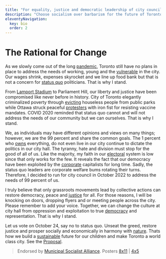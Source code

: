 ```yaml
---
title: "For equality, justice and democratic leadership of city council"
description: "Choose socialism over barbarism for the future of Toronto"
eleventyNavigation:
  key: bio
  order: 2
---
```


# The Rational for Change

As we slowly come out of the long [pandemic](https://www.canada.ca/en/public-health/services/diseases/2019-novel-coronavirus-infection.html), Toronto still have no plans in place to address the needs of working, young
and the [vulnerable](https://www.homelesshub.ca/resource/opportunity-knocks-prioritizing-canada’s-most-vulnerable-youth)
in the city. Our wages shrink, expenses skyrocket and we line up food bank but that is
not a concern for [status quo](https://canadiandimension.com/articles/view/the-return-of-fascism) politicians. That is why I stand.

From
[Lamport Stadium](https://www.cbc.ca/news/canada/toronto/lamport-stadium-encampment-homelessness-toronto-1.6110697) to Parliament Hill, our liberty and justice have been compromised like never before in history. City of Toronto elegantly criminalized poverty through [evicting](https://www.cp24.com/news/video-shows-police-storming-toronto-apartment-during-single-dad-s-eviction-1.5377907?cache=ifpvdgct) houseless people from public parks while Ottawa struck peaceful [protesters](https://ottawa.ctvnews.ca/ontario-police-watchdog-investigating-use-of-horses-non-lethal-rounds-at-ottawa-protest-clearing-1.5788915) with iron fist for resisting vaccine mandates. COVID 2020 reminded that status quo cannot and will not address the needs of our community but we can ourselves. That is why I stand.

We, as individuals may have different opinions and views on many things;
however, we are the 99 percent and share the common goals. The 1 percent who
[owns](https://globalnews.ca/news/7950579/developer-buy-1-billion-homes-canada-housing-market/) everything, do not even live in our city continue to dictate the politics in our city hall. The tyranny, hate and division must stop for the good of all of us. Like the majority, my faith in our [electoral](https://www.ourcommons.ca/content/Committee/421/ERRE/Brief/BR8550163/br-external/McCullochStephen-e.pdf) system is low since that only works for the few. It reveals the fact that our democracy have been exploited by the [corporate](https://acorncanada.org/news/blogto-all-toronto-city-council-alleged-have-accepted-donations-developers/)
capitalists for long time. Sadly, the status quo leaders are corporate welfare
bums rotating their turns. Therefore, I decided to run for city council in
October 2022 to address the needs of 99 percent of us.

I truly believe that only grassroots movements lead by collective actions can
restore democracy, peace and [justice](https://www.justice4workers.org) for all. For those
reasons, I will be knocking on doors, dropping flyers and or meeting people
across the city. Please remember to add your voice. Together, we can change
the culture at city hall from oppression and exploitation to true [democracy](https://www.democracyatwork.info) and representation. That is why I stand.

Let us vote on October 24, say no to status quo. Unseat the greed, restore
justice and prosper socially and economically in harmony with
[nature](https://ecojustice.ca). Thats how we build a [sustainable](https://www.un.org/sustainabledevelopment/development-agenda/) future for our children and make Toronto a world class city. See the [Proposal](https://github.com/kiri-vadivelu/project-108/blob/main/src/assets/docs/peoples-platform.pdf).

> Endorsed by [Municipal Socialist Alliance](https://municipal.socialistalliance.ca). Posters [8x11](https://github.com/kiri-vadivelu/project-108/blob/main/src/assets/docs/8x11.pdf) | [4x5](https://github.com/kiri-vadivelu/project-108/blob/main/src/assets/docs/4x5.pdf)
